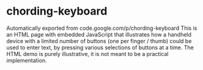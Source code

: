 # chording-keyboard
Automatically exported from code.google.com/p/chording-keyboard
This is an HTML page with embedded JavaScript that illustrates how a handheld device with a limited number
of buttons (one per finger / thumb) could be used to enter text, by pressing various selections of buttons
at a time.  The HTML demo is purely illustrative, it is not meant to be a practical implementation.
